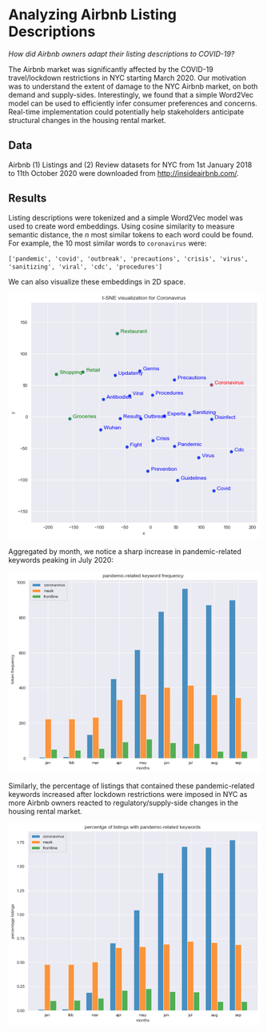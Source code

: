 # Analyzing Airbnb Listing Descriptions

*How did Airbnb owners adapt their listing descriptions to COVID-19?*

The Airbnb market was significantly affected by the COVID-19 travel/lockdown restrictions in NYC starting March 2020. Our motivation was to understand the extent of damage to the NYC Airbnb market, on both demand and supply-sides. Interestingly, we found that a simple Word2Vec model can be used to efficiently infer consumer preferences and concerns. Real-time implementation could potentially help stakeholders anticipate structural changes in the housing rental market.

## Data

Airbnb (1) Listings and (2) Review datasets for NYC from 1st January 2018 to 11th October 2020 were downloaded from http://insideairbnb.com/.

## Results

Listing descriptions were tokenized and a simple Word2Vec model was used to create word embeddings. Using cosine similarity to measure semantic distance, the *n* most similar tokens to each word could be found. For example, the 10 most similar words to `coronavirus` were:

```
['pandemic', 'covid', 'outbreak', 'precautions', 'crisis', 'virus', 'sanitizing', 'viral', 'cdc', 'procedures']
```

We can also visualize these embeddings in 2D space.

![t-sne visualization of coronavirus-related keywords](/images/tsne_word2vec.png)

Aggregated by month, we notice a sharp increase in pandemic-related keywords peaking in July 2020:

![keyword frequency](/images/wordfreq.png)

Similarly, the percentage of listings that contained these pandemic-related keywords increased after lockdown restrictions were imposed in NYC as more Airbnb owners reacted to regulatory/supply-side changes in the housing rental market.

![frequency of listings containing keywords](/images/listingfreq.png)
